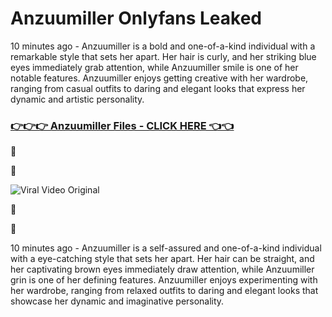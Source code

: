 # Anzuumiller Onlyfans Leaked

<p>10 minutes ago - Anzuumiller is a bold and one-of-a-kind individual with a remarkable style that sets her apart. Her hair is curly, and her striking blue eyes immediately grab attention, while Anzuumiller smile is one of her notable features. Anzuumiller enjoys getting creative with her wardrobe, ranging from casual outfits to daring and elegant looks that express her dynamic and artistic personality.</p><p>
<h3><a href="https://fansleaks.com-getfree.pro/anzuumiller" rel="nofollow">👉👉👉 Anzuumiller Files - CLICK HERE 👈👈</a></h3>
<p>🔻</p>
<p>🔻</p> <p>
<a href="https://fansleaks.com-getfree.pro/anzuumiller" rel="nofollow"><img src="https://i.imgur.com/0ZbtXZ5.gif" alt="Viral Video Original" style="max-width: 100%; display: inline-block;" data-target="animated-image.originalImage"></a>
<p>🔻</p>
<p>🔻</p> <p>10 minutes ago - Anzuumiller is a self-assured and one-of-a-kind individual with a eye-catching style that sets her apart. Her hair can be straight, and her captivating brown eyes immediately draw attention, while Anzuumiller grin is one of her defining features. Anzuumiller enjoys experimenting with her wardrobe, ranging from relaxed outfits to daring and elegant looks that showcase her dynamic and imaginative personality.</p>
